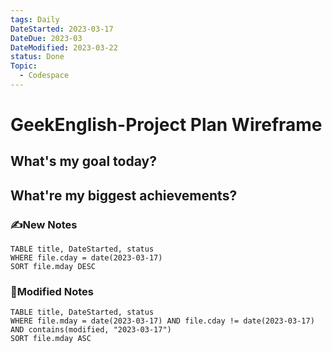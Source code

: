 ```yaml
---
tags: Daily
DateStarted: 2023-03-17
DateDue: 2023-03
DateModified: 2023-03-22
status: Done
Topic:
  - Codespace
---
```


# GeekEnglish-Project Plan Wireframe

## What's my goal today?

## What're my biggest achievements?

### ✍️New Notes

```dataview
TABLE title, DateStarted, status
WHERE file.cday = date(2023-03-17)
SORT file.mday DESC
```

### 📝Modified Notes

```dataview
TABLE title, DateStarted, status
WHERE file.mday = date(2023-03-17) AND file.cday != date(2023-03-17) AND contains(modified, "2023-03-17")
SORT file.mday ASC
```

